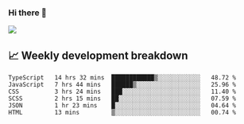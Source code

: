 ### Hi there 👋
<img align="center" src="https://github-readme-stats.vercel.app/api?username=Tumao727&show_icons=true&hide_title=true&theme=dracula" />


## 📈 Weekly development breakdown
<!--START_SECTION:waka-->

```text
TypeScript   14 hrs 32 mins  ████████████▒░░░░░░░░░░░░   48.72 %
JavaScript   7 hrs 44 mins   ██████▒░░░░░░░░░░░░░░░░░░   25.96 %
CSS          3 hrs 24 mins   ███░░░░░░░░░░░░░░░░░░░░░░   11.40 %
SCSS         2 hrs 15 mins   ██░░░░░░░░░░░░░░░░░░░░░░░   07.59 %
JSON         1 hr 23 mins    █░░░░░░░░░░░░░░░░░░░░░░░░   04.64 %
HTML         13 mins         ▒░░░░░░░░░░░░░░░░░░░░░░░░   00.74 %
```

<!--END_SECTION:waka-->